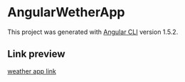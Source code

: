 # AngularWetherApp

This project was generated with [Angular CLI](https://github.com/angular/angular-cli) version 1.5.2.

## Link preview

[weather app link](https://http://daily-owner.surge.sh/)
